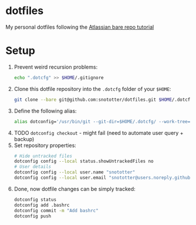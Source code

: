 # dotfiles
My personal dotfiles following the [Atlassian bare repo tutorial](https://www.atlassian.com/git/tutorials/dotfiles)

# Setup 
1. Prevent weird recursion problems:
   ```zsh
   echo ".dotcfg" >> $HOME/.gitignore
   ```
2. Clone this dotfile repository into the `.dotcfg` folder of your `$HOME`:
   ```zsh
   git clone --bare git@github.com:snototter/dotfiles.git $HOME/.dotcfg
   ```
3. Define the following alias:
   ```zsh
   alias dotconfig='/usr/bin/git --git-dir=$HOME/.dotcfg/ --work-tree=$HOME'
   ```
4. TODO `dotconfig checkout` - might fail (need to automate user query + backup)
5. Set repository properties:
   ```zsh
   # Hide untracked files
   dotconfig config --local status.showUntrackedFiles no
   # User details
   dotconfig config --local user.name "snototter"
   dotconfig config --local user.email "snototter@users.noreply.github.com"
   ```
6. Done, now dotfile changes can be simply tracked:
   ```zsh
   dotconfig status
   dotconfig add .bashrc
   dotconfig commit -m "Add bashrc"
   dotconfig push
   ```
